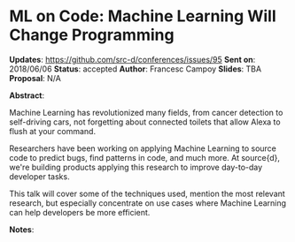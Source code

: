 # ML on Code: Machine Learning Will Change Programming

**Updates**:  https://github.com/src-d/conferences/issues/95
**Sent on**:  2018/06/06
**Status**:   accepted
**Author**:   Francesc Campoy
**Slides**:   TBA
**Proposal**: N/A

**Abstract**:

Machine Learning has revolutionized many fields, from cancer detection to self-driving cars, not forgetting about connected toilets that allow Alexa to flush at your command.

Researchers have been working on applying Machine Learning to source code to predict bugs, find patterns in code, and much more. At source{d}, we're building products applying this research to improve day-to-day developer tasks.

This talk will cover some of the techniques used, mention the most relevant research, but especially concentrate on use cases where Machine Learning can help developers be more efficient.

**Notes**:
